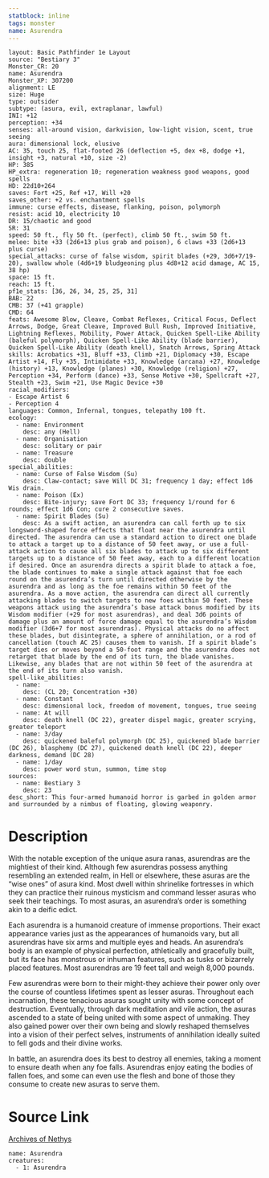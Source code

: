 ```yaml
---
statblock: inline
tags: monster
name: Asurendra
---
```

```statblock
layout: Basic Pathfinder 1e Layout
source: "Bestiary 3"
Monster_CR: 20
name: Asurendra
Monster_XP: 307200
alignment: LE
size: Huge
type: outsider
subtype: (asura, evil, extraplanar, lawful)
INI: +12
perception: +34
senses: all-around vision, darkvision, low-light vision, scent, true seeing
aura: dimensional lock, elusive
AC: 35, touch 25, flat-footed 26 (deflection +5, dex +8, dodge +1, insight +3, natural +10, size -2)
HP: 385
HP_extra: regeneration 10; regeneration weakness good weapons, good spells
HD: 22d10+264
saves: Fort +25, Ref +17, Will +20
saves_other: +2 vs. enchantment spells
immune: curse effects, disease, flanking, poison, polymorph
resist: acid 10, electricity 10
DR: 15/chaotic and good
SR: 31
speed: 50 ft., fly 50 ft. (perfect), climb 50 ft., swim 50 ft.
melee: bite +33 (2d6+13 plus grab and poison), 6 claws +33 (2d6+13 plus curse)
special_attacks: curse of false wisdom, spirit blades (+29, 3d6+7/19-20), swallow whole (4d6+19 bludgeoning plus 4d8+12 acid damage, AC 15, 38 hp)
space: 15 ft.
reach: 15 ft.
pf1e_stats: [36, 26, 34, 25, 25, 31]
BAB: 22
CMB: 37 (+41 grapple)
CMD: 64
feats: Awesome Blow, Cleave, Combat Reflexes, Critical Focus, Deflect Arrows, Dodge, Great Cleave, Improved Bull Rush, Improved Initiative, Lightning Reflexes, Mobility, Power Attack, Quicken Spell-Like Ability (baleful polymorph), Quicken Spell-Like Ability (blade barrier), Quicken Spell-Like Ability (death knell), Snatch Arrows, Spring Attack
skills: Acrobatics +31, Bluff +33, Climb +21, Diplomacy +30, Escape Artist +14, Fly +35, Intimidate +33, Knowledge (arcana) +27, Knowledge (history) +13, Knowledge (planes) +30, Knowledge (religion) +27, Perception +34, Perform (dance) +33, Sense Motive +30, Spellcraft +27, Stealth +23, Swim +21, Use Magic Device +30
racial_modifiers:
- Escape Artist 6
- Perception 4
languages: Common, Infernal, tongues, telepathy 100 ft.
ecology:
  - name: Environment
    desc: any (Hell)
  - name: Organisation
    desc: solitary or pair
  - name: Treasure
    desc: double
special_abilities:
  - name: Curse of False Wisdom (Su)
    desc: Claw-contact; save Will DC 31; frequency 1 day; effect 1d6 Wis drain.
  - name: Poison (Ex)
    desc: Bite-injury; save Fort DC 33; frequency 1/round for 6 rounds; effect 1d6 Con; cure 2 consecutive saves.
  - name: Spirit Blades (Su)
    desc: As a swift action, an asurendra can call forth up to six longsword-shaped force effects that float near the asurendra until directed. The asurendra can use a standard action to direct one blade to attack a target up to a distance of 50 feet away, or use a full-attack action to cause all six blades to attack up to six different targets up to a distance of 50 feet away, each to a different location if desired. Once an asurendra directs a spirit blade to attack a foe, the blade continues to make a single attack against that foe each round on the asurendra’s turn until directed otherwise by the asurendra and as long as the foe remains within 50 feet of the asurendra. As a move action, the asurendra can direct all currently attacking blades to switch targets to new foes within 50 feet. These weapons attack using the asurendra’s base attack bonus modified by its Wisdom modifier (+29 for most asurendras), and deal 3d6 points of damage plus an amount of force damage equal to the asurendra’s Wisdom modifier (3d6+7 for most asurendras). Physical attacks do no affect these blades, but disintegrate, a sphere of annihilation, or a rod of cancellation (touch AC 25) causes them to vanish. If a spirit blade’s target dies or moves beyond a 50-foot range and the asurendra does not retarget that blade by the end of its turn, the blade vanishes. Likewise, any blades that are not within 50 feet of the asurendra at the end of its turn also vanish.
spell-like_abilities:
  - name:
    desc: (CL 20; Concentration +30)
  - name: Constant
    desc: dimensional lock, freedom of movement, tongues, true seeing
  - name: At will
    desc: death knell (DC 22), greater dispel magic, greater scrying, greater teleport
  - name: 3/day
    desc: quickened baleful polymorph (DC 25), quickened blade barrier (DC 26), blasphemy (DC 27), quickened death knell (DC 22), deeper darkness, demand (DC 28)
  - name: 1/day
    desc: power word stun, summon, time stop
sources:
  - name: Bestiary 3
    desc: 23
desc_short: This four-armed humanoid horror is garbed in golden armor and surrounded by a nimbus of floating, glowing weaponry.
```
# Description
With the notable exception of the unique asura ranas, asurendras are the mightiest of their kind. Although few asurendras possess anything resembling an extended realm, in Hell or elsewhere, these asuras are the “wise ones” of asura kind. Most dwell within shrinelike fortresses in which they can practice their ruinous mysticism and command lesser asuras who seek their teachings. To most asuras, an asurendra’s order is something akin to a deific edict.

Each asurendra is a humanoid creature of immense proportions. Their exact appearance varies just as the appearances of humanoids vary, but all asurendras have six arms and multiple eyes and heads. An asurendra’s body is an example of physical perfection, athletically and gracefully built, but its face has monstrous or inhuman features, such as tusks or bizarrely placed features. Most asurendras are 19 feet tall and weigh 8,000 pounds.

Few asurendras were born to their might-they achieve their power only over the course of countless lifetimes spent as lesser asuras. Throughout each incarnation, these tenacious asuras sought unity with some concept of destruction. Eventually, through dark meditation and vile action, the asuras ascended to a state of being united with some aspect of unmaking. They also gained power over their own being and slowly reshaped themselves into a vision of their perfect selves, instruments of annihilation ideally suited to fell gods and their divine works.

In battle, an asurendra does its best to destroy all enemies, taking a moment to ensure death when any foe falls. Asurendras enjoy eating the bodies of fallen foes, and some can even use the flesh and bone of those they consume to create new asuras to serve them.
# Source Link
[Archives of Nethys](https://aonprd.com/MonsterDisplay.aspx?ItemName=Asurendra)
```encounter-table
name: Asurendra
creatures:
  - 1: Asurendra
```
